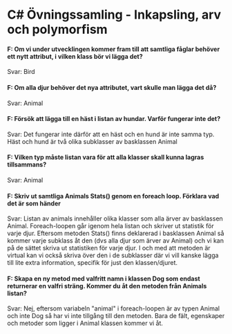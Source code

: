 # C# Övningssamling - Inkapsling, arv och polymorfism

#### F: Om vi under utvecklingen kommer fram till att samtliga fåglar behöver ett nytt attribut, i vilken klass bör vi lägga det?
Svar: Bird

#### F: Om alla djur behöver det nya attributet, vart skulle man lägga det då?
Svar: Animal

#### F: Försök att lägga till en häst i listan av hundar. Varför fungerar inte det?
Svar: Det fungerar inte därför att en häst och en hund är inte samma typ. Häst och hund är två olika subklasser av basklassen Animal

#### F: Vilken typ måste listan vara för att alla klasser skall kunna lagras tillsammans?
Svar: Animal

#### F: Skriv ut samtliga Animals Stats() genom en foreach loop. Förklara vad det är som händer
Svar: Listan av animals innehåller olika klasser som alla ärver av basklassen Animal. Foreach-loopen går igenom hela listan och skriver ut statistik för varje djur. 
Eftersom metoden Stats() finns deklarerad i basklassen Animal så kommer varje subklass åt den (dvs alla djur som ärver av Animal) och vi kan på de sättet skriva ut statistiken för varje djur. 
I och med att metoden är virtual kan vi också skriva över den i de subklasser där vi vill kanske lägga till lite extra information, specifik för just den klassen/djuret.

#### F: Skapa en ny metod med valfritt namn i klassen Dog som endast returnerar en valfri sträng. Kommer du åt den metoden från Animals listan?
Svar: Nej, eftersom variabeln "animal" i foreach-loopen är av typen Animal och inte Dog så har vi inte tillgång till den metoden.
Bara de fält, egenskaper och metoder som ligger i Animal klassen kommer vi åt.
